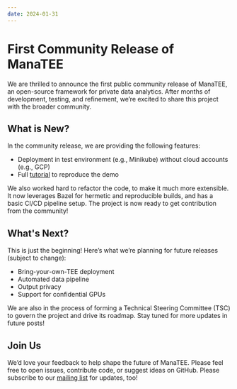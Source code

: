 ```yaml
---
date: 2024-01-31
---
```


# First Community Release of ManaTEE

We are thrilled to announce the first public community release of ManaTEE, an open-source framework for private data analytics. After months of development, testing, and refinement, we’re excited to share this project with the broader community.

## What is New?

In the community release, we are providing the following features:

* Deployment in test environment (e.g., Minikube) without cloud accounts (e.g., GCP)
* Full [tutorial](../../getting-started/tutorials.md) to reproduce the demo

We also worked hard to refactor the code, to make it much more extensible. It now leverages Bazel for hermetic and reproducible builds, and has a basic CI/CD pipeline setup. The project is now ready to get contribution from the community!

## What's Next?

This is just the beginning! Here’s what we’re planning for future releases (subject to change):

* Bring-your-own-TEE deployment
* Automated data pipeline
* Output privacy
* Support for confidential GPUs

We are also in the process of forming a Technical Steering Committee (TSC) to govern the project and drive its roadmap. Stay tuned for more updates in future posts!

## Join Us

We’d love your feedback to help shape the future of ManaTEE. 
Please feel free to open issues, contribute code, or suggest ideas on GitHub. Please subscribe to our [mailing list](https://groups.google.com/u/1/g/manatee-project) for updates, too!